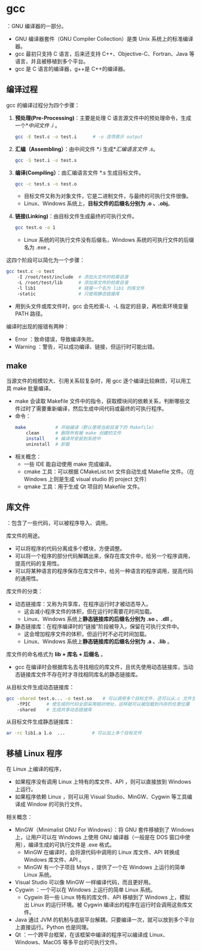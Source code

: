 # gcc

：GNU 编译器的一部分。
- GNU 编译器套件（GNU Compiler Collection）是类 Unix 系统上的标准编译器。
- gcc 最初只支持 C 语言，后来还支持 C++、Objective-C、Fortran、Java 等语言，并且被移植到多个平台。
- gcc 是 C 语言的编译器，g++是 C++的编译器。

## 编译过程

gcc 的编译过程分为四个步骤：

1. **预处理(Pre-Processing)**：主要是处理 C 语言源文件中的预处理命令，生成一个**中间文件 *.i** 。
    ```sh
    gcc -E test.c -o test.i      # -o 选项表示 output
    ```

2. **汇编（Assembling）**：由中间文件 *.i 生成**汇编语言文件 *.s**。
    ```sh
    gcc -S test.i -o test.s
    ```

3. **编译(Compiling）**：由汇编语言文件 *.s 生成目标文件。
    ```sh
    gcc -c test.s -o test.o
    ```
    - 目标文件又称为对象文件，它是二进制文件，与最终的可执行文件很像。
    - Linux、Windows 系统上，**目标文件的后缀名分别为 .o 、.obj**。

4. **链接(Linking)**：由目标文件生成最终的可执行文件。
    ```sh
    gcc test.o -o 1
    ```
    - Linux 系统的可执行文件没有后缀名，Windows 系统的可执行文件的后缀名为 .exe 。

这四个阶段可以简化为一个步骤：
```sh
gcc test.c -o test
    -I /root/test/include  # 添加头文件的检索目录
    -L /root/test/lib      # 添加库文件的检索目录
    -l lib1                # 链接一个名为 lib1 的库文件
    -static                # 只使用静态链接库
```
- 用到头文件或库文件时，gcc 会先检索-I、-L 指定的目录，再检索环境变量 PATH 路径。

编译时出现的报错有两种：
- Error ：致命错误，导致编译失败。
- Warning ：警告，可以成功编译、链接，但运行时可能出错。

## make

当源文件的规模较大、引用关系较复杂时，用 gcc 逐个编译比较麻烦，可以用工具 make 批量编译。
- make 会读取 Makefile 文件中的指令，获取模块间的依赖关系，判断哪些文件过时了需要重新编译，然后生成中间代码或最终的可执行程序。
- 命令：
    ```sh
    make           # 开始编译（默认使用当前目录下的 Makefile）
        clean      # 删除所有被 make 创建的文件
        install    # 编译并安装到系统中
        uninstall  # 卸载
    ```
- 相关概念：
    - 一些 IDE 能自动使用 make 完成编译。
    - cmake 工具：可以根据 CMakeList.txt 文件自动生成 Makefile 文件。（在 Windows 上则是生成 visual studio 的 project 文件）
    - qmake 工具：用于生成 Qt 项目的 Makefile 文件。

## 库文件

：包含了一些代码，可以被程序导入、调用。

库文件的用途。
- 可以将程序的代码分离成多个模块，方便调整。
- 可以将一个程序的部分代码解耦出来，保存在库文件中，给另一个程序调用，提高代码的复用性。
- 可以将某种语言的程序保存在库文件中，给另一种语言的程序调用，提高代码的通用性。

库文件的分类：
- 动态链接库：又称为共享库，在程序运行时才被动态导入。
  - 这会减小程序文件的体积，但在运行时需要花时间加载。
  - Linux、Windows 系统上**静态链接库的后缀名分别为 .so 、.dll** 。
- 静态链接库：在程序编译时的“链接”阶段被导入，保留在可执行文件中。
  - 这会增加程序文件的体积，但运行时不必花时间加载。
  - Linux、Windows 系统上**静态链接库的后缀名分别为 .a 、.lib** 。

库文件的命名格式为 **lib + 库名 + 后缀名** 。
- gcc 在编译时会根据库名去寻找相应的库文件，且优先使用动态链接库，当动态链接库文件不存在时才寻找相同库名的静态链接库。

从目标文件生成动态链接库：
```sh
gcc -shared test.o... -o test.so    # 可以调用多个目标文件，还可以从.c 文件生成
    -fPIC      # 使生成的代码全部采用相对地址，这样就可以被加载到内存的任意位置
    -shared    # 生成共享动态链接库
```

从目标文件生成静态链接库：
```sh
ar -rc lib1.a 1.o  ...          # 可以加上多个目标文件
```

## 移植 Linux 程序

在 Linux 上编译的程序，
- 如果程序没有调用 Linux 上特有的库文件、API ，则可以直接放到 Windows 上运行。
- 如果程序依赖 Linux ，则可以用 Visual Studio、MinGW、Cygwin 等工具编译成 Window 的可执行文件。

相关概念：
- MinGW（Minimalist GNU For Windows）：将 GNU 套件移植到了 Windows 上，让用户可以在 Windows 上使用 GNU 编译器（一般是在 DOS 窗口中使用），编译生成的可执行文件是 .exe 格式。
  - MinGW 在编译时，会将源代码中调用的 Linux 库文件、API 转换成 Windows 库文件、API 。
  - MinGW 有一个子项目 Msys ，提供了一个在 Windows 上运行的简单 Linux 系统。
- Visual Studio 可以像 MinGW 一样编译代码，而且更好用。
- Cygwin ：一个可以在 Windows 上运行的简单 Linux 系统。
  - Cygwin 将一些 Linux 特有的库文件、API 移植到了 Windows 上，模拟出 Linux 的运行环境。被 Cygwin 编译出的程序在运行时会调用这些库文件。
- Java 通过 JVM 的机制与底层平台解耦，只要编译一次，就可以放到多个平台上直接运行。Python 也是同理。
- Qt ：一个跨平台框架，在该框架中编译的程序可以编译成 Linux、Windows、MacOS 等多平台的可执行文件。
